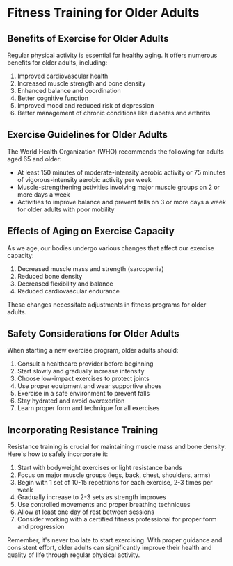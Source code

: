 # Fitness Training for Older Adults

## Benefits of Exercise for Older Adults

Regular physical activity is essential for healthy aging. It offers numerous benefits for older adults, including:

1. Improved cardiovascular health
2. Increased muscle strength and bone density
3. Enhanced balance and coordination
4. Better cognitive function
5. Improved mood and reduced risk of depression
6. Better management of chronic conditions like diabetes and arthritis

## Exercise Guidelines for Older Adults

The World Health Organization (WHO) recommends the following for adults aged 65 and older:

- At least 150 minutes of moderate-intensity aerobic activity or 75 minutes of vigorous-intensity aerobic activity per week
- Muscle-strengthening activities involving major muscle groups on 2 or more days a week
- Activities to improve balance and prevent falls on 3 or more days a week for older adults with poor mobility

## Effects of Aging on Exercise Capacity

As we age, our bodies undergo various changes that affect our exercise capacity:

1. Decreased muscle mass and strength (sarcopenia)
2. Reduced bone density
3. Decreased flexibility and balance
4. Reduced cardiovascular endurance

These changes necessitate adjustments in fitness programs for older adults.

## Safety Considerations for Older Adults

When starting a new exercise program, older adults should:

1. Consult a healthcare provider before beginning
2. Start slowly and gradually increase intensity
3. Choose low-impact exercises to protect joints
4. Use proper equipment and wear supportive shoes
5. Exercise in a safe environment to prevent falls
6. Stay hydrated and avoid overexertion
7. Learn proper form and technique for all exercises

## Incorporating Resistance Training

Resistance training is crucial for maintaining muscle mass and bone density. Here's how to safely incorporate it:

1. Start with bodyweight exercises or light resistance bands
2. Focus on major muscle groups (legs, back, chest, shoulders, arms)
3. Begin with 1 set of 10-15 repetitions for each exercise, 2-3 times per week
4. Gradually increase to 2-3 sets as strength improves
5. Use controlled movements and proper breathing techniques
6. Allow at least one day of rest between sessions
7. Consider working with a certified fitness professional for proper form and progression

Remember, it's never too late to start exercising. With proper guidance and consistent effort, older adults can significantly improve their health and quality of life through regular physical activity.